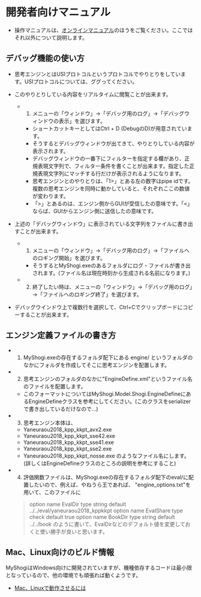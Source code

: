 ﻿# 開発者向けマニュアル

- 操作マニュアルは、[オンラインマニュアル](online_manual.md)のほうをご覧ください。ここではそれ以外について説明します。


## デバッグ機能の使い方


- 思考エンジンとはUSIプロトコルというプロトコルでやりとりをしています。USIプロトコルについては、ググってください。

- このやりとりしている内容をリアルタイムに閲覧ことが出来ます。
  - 1. メニューの「ウィンドウ」→「デバッグ用のログ」→「デバッグウィンドウの表示」を選びます。
    - ショートカットキーとしてはCtrl + D (DebugのD)が用意されています。
    - そうするとデバッグウィンドウが出てきて、やりとりしている内容が表示されます。
    - デバッグウィンドウの一番下にフィルターを指定する欄があり、正規表現文字列で、フィルター条件を書くことが出来ます。指定した正規表現文字列にマッチする行だけが表示されるようになります。
    - 思考エンジンとのやりとりは、「1>」とある左の数字はpipe idです。複数の思考エンジンを同時に動かしていると、それぞれここの数値が変わります。
    - 「>」とあるのは、エンジン側からGUIが受信したの意味です。「<」ならば、GUIからエンジン側に送信したの意味です。

- 上述の「デバッグウィンドウ」に表示されている文字列をファイルに書き出すことが出来ます。
  - 1. メニューの「ウィンドウ」→「デバッグ用のログ」→「ファイルへのロギング開始」を選びます。
    - そうするとMyShogi.exeのあるフォルダにログ・ファイルが書き出されます。(ファイル名は現在時刻から生成される名前になります。)
  - 2. 終了したい時は、メニューの「ウィンドウ」→「デバッグ用のログ」→「ファイルへのロギング終了」を選びます。

- デバッグウインドウ上で複数行を選択して、Ctrl+Cでクリップボードにコピーすることが出来ます。


## エンジン定義ファイルの書き方


- 1) MyShogi.exeの存在するフォルダ配下にある engine/ というフォルダのなかにフォルダを作成してそこに思考エンジンを配置します。
- 2) 思考エンジンのフォルダのなかに"EngineDefine.xml"というファイル名のファイルを配置します。
  - このフォーマットについてはMyShogi.Model.Shogi.EngineDefineにあるEngineDefineクラスを参考にしてください。(このクラスをserializerで書き出しているだけなので…)
- 3) 思考エンジン本体は、
  - Yaneuraou2018_kpp_kkpt_avx2.exe
  - Yaneuraou2018_kpp_kkpt_sse42.exe
  - Yaneuraou2018_kpp_kkpt_sse41.exe
  - Yaneuraou2018_kpp_kkpt_sse2.exe
  - Yaneuraou2018_kpp_kkpt_nosse.exe
  のようなファイル名にします。(詳しくはEngineDefineクラスのところの説明を参考にすること)
- 4) 評価関数ファイルは、MyShogi.exeの存在するフォルダ配下のeval/に配置したいので、例えば、やねうら王であれば、
  "engine_options.txt"を用いて、このファイルに
  >  option name EvalDir type string default ../../eval/yaneuraou2018_kppkkpt
  >  option name EvalShare type check default true
  >  option name BookDir type string default ../../book
  のように書いて、EvalDirなどのデフォルト値を変更しておくと使い勝手が良いと思います。


## Mac、Linux向けのビルド情報

MyShogiはWindows向けに開発されていますが、機種依存するコードは最小限となっているので、他の環境でも頑張れば動くようです。

- [Mac、Linuxで動作させるには](MyShogi/docs/Mac、Linuxで動作させるには.md)

